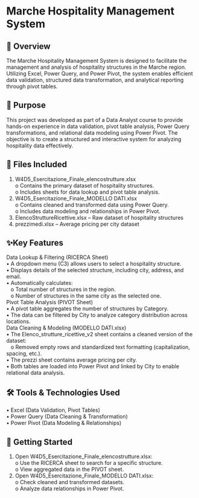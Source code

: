 # Marche Hospitality Management System
## 📌 Overview
The Marche Hospitality Management System is designed to facilitate the management and analysis of hospitality structures in the Marche region. Utilizing Excel, Power Query, and Power Pivot, the system enables efficient data validation, structured data transformation, and analytical reporting through pivot tables.
## 🎯 Purpose
This project was developed as part of a Data Analyst course to provide hands-on experience in data validation, pivot table analysis, Power Query transformations, and relational data modeling using Power Pivot. The objective is to create a structured and interactive system for analyzing hospitality data effectively.
## 📂 Files Included
1.	W4D5_Esercitazione_Finale_elencostrutture.xlsx <br />
o	Contains the primary dataset of hospitality structures. <br />
o	Includes sheets for data lookup and pivot table analysis. <br />
2.	W4D5_Esercitazione_Finale_MODELLO DATI.xlsx <br />
o	Contains cleaned and transformed data using Power Query. <br />
o	Includes data modeling and relationships in Power Pivot. <br />
3. ElencoStruttureRicettive.xlsx – Raw dataset of hospitality structures <br />
4. prezzimedi.xlsx – Average pricing per city dataset <br />

## ✨Key Features <br />
Data Lookup & Filtering (RICERCA Sheet) <br />
•	A dropdown menu (C3) allows users to select a hospitality structure. <br />
•	Displays details of the selected structure, including city, address, and email. <br />
•	Automatically calculates:<br />
&nbsp;&nbsp; o	Total number of structures in the region.<br />
&nbsp;&nbsp; o	Number of structures in the same city as the selected one.<br />
Pivot Table Analysis (PIVOT Sheet)<br />
•	A pivot table aggregates the number of structures by Category.<br />
•	The data can be filtered by City to analyze category distribution across locations.<br />
Data Cleaning & Modeling (MODELLO DATI.xlsx)<br />
•	The Elenco_strutture_ricettive_v2 sheet contains a cleaned version of the dataset:<br />
&nbsp;&nbsp; o	Removed empty rows and standardized text formatting (capitalization, spacing, etc.).<br />
•	The prezzi sheet contains average pricing per city.<br />
•	Both tables are loaded into Power Pivot and linked by City to enable relational data analysis. <br />
## 🛠️ Tools & Technologies Used <br />
•	Excel (Data Validation, Pivot Tables) <br />
•	Power Query (Data Cleaning & Transformation) <br />
•	Power Pivot (Data Modeling & Relationships) <br />
## 🚀 Getting Started <br />
1.	Open W4D5_Esercitazione_Finale_elencostrutture.xlsx:<br />
o	Use the RICERCA sheet to search for a specific structure. <br />
o	View aggregated data in the PIVOT sheet. <br />
2.	Open W4D5_Esercitazione_Finale_MODELLO DATI.xlsx: <br />
o	Check cleaned and transformed datasets. <br />
o	Analyze data relationships in Power Pivot. <br />

